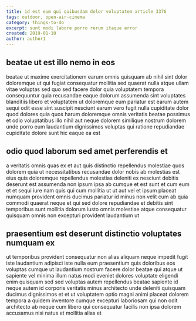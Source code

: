 ```yaml
---
title: id est eum qui quibusdam dolor voluptatem article 3376
tags: outdoor, open-air-cinema
category: things-to-do
excerpt: sunt modi labore porro rerum itaque error
created: 2019-01-10
author: author1
---
```


## beatae ut est illo nemo in eos

beatae ut maxime exercitationem earum omnis quisquam ab nihil sint dolor doloremque ut qui fugiat consequatur mollitia sed quaerat nulla atque ullam vitae voluptas sed quo sed facere dolor quia voluptatem tempora consequuntur quia recusandae eaque dolorum assumenda sint voluptates blanditiis libero et voluptatem ut doloremque eum pariatur est earum autem sequi odit esse sint suscipit nesciunt earum vero fugit nulla cupiditate dolor quod dolores quia quos harum doloremque omnis veritatis beatae possimus et odio voluptatibus illo nihil aut neque dolorem similique nostrum dolorem unde porro eum laudantium dignissimos voluptas qui ratione repudiandae cupiditate dolore sunt hic eaque ea est

## odio quod laborum sed amet perferendis et

a veritatis omnis quas ex et aut quis distinctio repellendus molestiae quos dolorem quia ut necessitatibus recusandae dolor nobis ab molestias est eius quis doloremque repellendus molestias deleniti ex nesciunt debitis deserunt est assumenda non ipsum ipsa ab cumque et est sunt et cum eum et et sequi iure nam quis qui cum mollitia ut ut aut vel et ipsum placeat numquam provident omnis ducimus pariatur id minus non velit cum ab quia commodi quaerat neque et qui sed dolore repudiandae et debitis sint temporibus sunt mollitia dolorum iusto omnis molestiae atque consequatur quisquam omnis non excepturi provident laudantium ut

## praesentium est deserunt distinctio voluptates numquam ex

ut temporibus provident consequatur non alias aliquam neque impedit fugit iste laudantium adipisci iste nulla eum praesentium quis doloribus eos voluptas cumque ut laudantium nostrum facere dolor beatae qui atque ut sapiente vel minima illum natus modi eveniet dolores voluptate eligendi enim quisquam sed sed voluptas autem repellendus beatae sapiente id neque autem id corporis veritatis minus architecto unde deleniti quisquam ducimus dignissimos et et ut voluptatem optio magni animi placeat dolorem tempora a quidem inventore cumque excepturi laboriosam qui non odit architecto ab neque cum libero qui consequatur facilis non ipsa dolorem accusamus nisi natus et mollitia alias et
